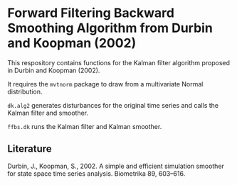 # Forward Filtering Backward Smoothing Algorithm from Durbin and Koopman (2002)

This respository contains functions for the Kalman filter algorithm proposed in Durbin and Koopman (2002).

It requires the <code>mvtnorm</code> package to draw from a multivariate Normal distribution.

<code>dk.alg2</code> generates disturbances for the original time series and calls the Kalman filter and smoother.

<code>ffbs.dk</code> runs the Kalman filter and Kalman smoother.

## Literature
Durbin, J., Koopman, S., 2002. A simple and efficient simulation smoother for state
space time series analysis. Biometrika 89, 603–616.
